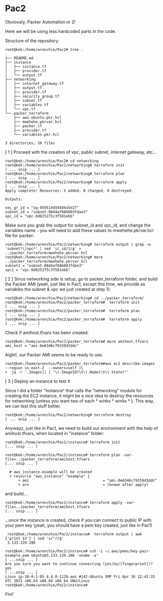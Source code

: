 # Pac2

Obviously, Packer Automation nr 2! 

Here we will be using less hardcoded parts in the code.


Structure of the repository:


```
root@kek:/home/wrenchie/Pac2# tree .
.
├── README.md
├── instance
│   ├── instance.tf
│   ├── provider.tf
│   └── output.tf
├── networking
│   ├── internet_gateway.tf
│   ├── output.tf
│   ├── provider.tf
│   ├── security_group.tf
│   ├── subnet.tf
│   ├── variables.tf
│   └── vpc.tf
└── packer_terraform
    ├── aws-ubuntu.pkr.hcl
    ├── mwehehe.pkrvar.hcl
    ├── packer.tf
    ├── provider.tf
    └── variables.pkr.hcl

3 directories, 16 files
```


[ 1 ] Proceed with the creation of vpc, public subnet, internet gateway, etc...


```
root@kek:/home/wrenchie/Pac2# cd networking
root@kek:/home/wrenchie/Pac2/networking# terraform init
[ ... snip ... ]
root@kek:/home/wrenchie/Pac2/networking# terraform plan
[ ... snip ... ]
root@kek:/home/wrenchie/Pac2/networking# terraform apply
[ ... snip ... ]
Apply complete! Resources: 5 added, 0 changed, 0 destroyed.

Outputs:

sec_gr_id = "sg-059514459484a5e27"
subnet_id = "subnet-0844af68b003fdae3"
vpc_id = "vpc-0d825275c3f581ebb"

```

Make sure you grab the output for subnet_id and vpc_id, and change the variables name - you will need to add these values to mwehehe.pkrvar.hcl file for packer:

```
root@kek:/home/wrenchie/Pac2/networking# terraform output | grep -w 'subnet*\|vpc*' | sed 's/_id/1/g' > ../packer_terraform/mwehehe.pkrvar.hcl
root@kek:/home/wrenchie/Pac2/networking# more ../packer_terraform/mwehehe.pkrvar.hcl
subnet1 = "subnet-0844af68b003fdae3"
vpc1 = "vpc-0d825275c3f581ebb"

``` 

[ 2 ] Since networking side is setup, go to packer_terraform folder, and build the Packer AMI (yeah, just like in Pac1, except this time, 
we provide as variables the subnet & vpc we just created at step 1):

```
root@kek:/home/wrenchie/Pac2/networking# cd ../packer_terraform/
root@kek:/home/wrenchie/Pac2/packer_terraform#  terraform init
[ ... snip ... ]
root@kek:/home/wrenchie/Pac2/packer_terraform#  terraform plan
[ ... snip ... ]
root@kek:/home/wrenchie/Pac2/packer_terraform#  terraform apply
[ ... snip ... ]
```

Check if amihost.tfvars has been created:

```
root@kek:/home/wrenchie/Pac2/packer_terraform# more amihost.tfvars
ami_host = "ami-0e6346c79159d3ddc"

```


Aight!, our Packer AMI seems to be ready to use.

```
root@kek:/home/wrenchie/Pac2/packer_terraform#aws ec2 describe-images --region us-east-2  --owners=self |\
>  jq -r '.Images[] | "\(.ImageId)\t\(.Name)\t\(.State)"'

```

[ 3 ] Deploy an instance to test it

Since I did a folder "instance" that calls the "networking" module for creating the EC2 instance, 
it might be a nice idea to destroy the resources for networking (unless you want two of each * winks * winks * ). This way, we can test this stuff better. 

```
root@kek:/home/wrenchie/Pac2/networking# terraform destroy
[ ... snip ... ]
```

Anywayz, just like in Pac1, we need to build our environment with the help of amihost.tfvars, when located in "instance" folder:

```
root@kek:/home/wrenchie/Pac2/instance# terraform init
[... snip ... ]
```

```
root@kek:/home/wrenchie/Pac2/instance# terraform plan -var-file=../packer_terraform/amihost.tfvars
[... snip ... ]

  # aws_instance.example will be created
  + resource "aws_instance" "example" {
      + ami                                  = "ami-0e6346c79159d3ddc"
      + arn                                  = (known after apply)

```

and build...
```
root@kek:/home/wrenchie/Pac2/instance# terraform apply -var-file=../packer_terraform/amihost.tfvars
[... snip ... ]

```

...once the instance is created, check if you can connect to public IP with your pem key (yeah, you should have a pem key created, just like in Pac1)

```
 root@kek:/home/wrenchie/Pac2/instance#  terraform output | awk {'print $3'} | sed 's/"//g'
 3.133.139.186
```

```
root@kek:/home/wrenchie/Pac2/instance# ssh -i ~/.aws/pems/key-pair-example.pem ubuntu@3.133.139.186 'uname -a'
[ ...snip ... ]
Are you sure you want to continue connecting (yes/no/[fingerprint])? yes
[ ...snip ... ]
Linux ip-10-0-1-85 4.4.0-1128-aws #142-Ubuntu SMP Fri Apr 16 12:42:33 UTC 2021 x86_64 x86_64 x86_64 GNU/Linux
root@kek:/home/wrenchie/Pac2/instance#
```


<i>Fini!</i>
